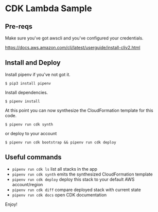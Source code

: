 
# CDK Lambda Sample

## Pre-reqs

Make sure you've got awscli and you've configured your credentials.

https://docs.aws.amazon.com/cli/latest/userguide/install-cliv2.html

## Install and Deploy

Install pipenv if you've not got it.

```
$ pip3 install pipenv
```

Install dependencies.

```
$ pipenv install
```

At this point you can now synthesize the CloudFormation template for this code.

```
$ pipenv run cdk synth
```

or deploy to your account 

```
$ pipenv run cdk bootstrap && pipenv run cdk deploy
```

## Useful commands

 * `pipenv run cdk ls`          list all stacks in the app
 * `pipenv run cdk synth`       emits the synthesized CloudFormation template
 * `pipenv run cdk deploy`      deploy this stack to your default AWS account/region
 * `pipenv run cdk diff`        compare deployed stack with current state
 * `pipenv run cdk docs`        open CDK documentation

Enjoy!
